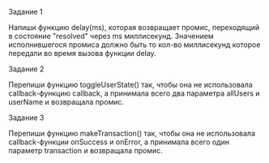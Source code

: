 
Задание 1


Напиши функцию delay(ms), которая возвращает промис, переходящий в состояние "resolved" через ms миллисекунд. Значением исполнившегося промиса должно быть то кол-во миллисекунд которое передали во время вызова функции delay.

Задание 2


Перепиши функцию toggleUserState() так, чтобы она не использовала callback-функцию callback, а принимала всего два параметра allUsers и userName и возвращала промис.


Задание 3


Перепиши функцию makeTransaction() так, чтобы она не использовала callback-функции onSuccess и onError, а принимала всего один параметр transaction и возвращала промис.
